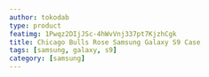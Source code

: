 ```yaml
---
author: tokodab
type: product
featimg: 1Pwqz2DIjJSc-4hWvVnj337pt7KjzhCgk
title: Chicago Bulls Rose Samsung Galaxy S9 Case
tags: [samsung, galaxy, s9]
category: [samsung]
---
```

